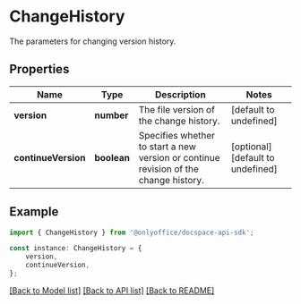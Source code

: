 # ChangeHistory

The parameters for changing version history.

## Properties

Name | Type | Description | Notes
------------ | ------------- | ------------- | -------------
**version** | **number** | The file version of the change history. | [default to undefined]
**continueVersion** | **boolean** | Specifies whether to start a new version or continue revision of the change history. | [optional] [default to undefined]

## Example

```typescript
import { ChangeHistory } from '@onlyoffice/docspace-api-sdk';

const instance: ChangeHistory = {
    version,
    continueVersion,
};
```

[[Back to Model list]](../README.md#documentation-for-models) [[Back to API list]](../README.md#documentation-for-api-endpoints) [[Back to README]](../README.md)
